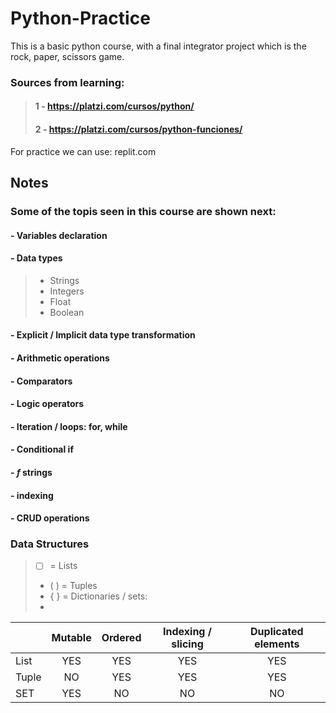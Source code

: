 # Python-Practice

This is a basic python course, with a final integrator project which is the rock, paper, scissors game.


### Sources from learning:

> #### 1 - https://platzi.com/cursos/python/
> #### 2 - https://platzi.com/cursos/python-funciones/

For practice we can use:
replit.com



## Notes

### Some of the topis seen in this course are shown next:

#### - Variables declaration

#### - Data types
>- Strings
>- Integers
>- Float
>- Boolean

#### - Explicit / Implicit data type transformation
#### - Arithmetic operations
#### - Comparators
#### - Logic operators
#### - Iteration / loops: for, while
#### - Conditional if
#### - _f_ strings
#### - indexing
#### - CRUD operations


### Data Structures
>- [  ] = Lists
>- ( ) = Tuples
>- { } = Dictionaries / sets:
>- 
 
| 	       | Mutable  	 | Ordered  	 | Indexing / slicing  	 | Duplicated elements  	 |
|---------|:----------:|:----------:|:---------------------:|:----------------------:|
| List  	 |  	   YES   |    YES	    |         	YES          |          YES	          |
| Tuple	  |    	NO     |    	YES    |         	YES          |         	 YES          |
| SET     |   	 YES    |    	 NO    |         	 NO          |          	 NO          |